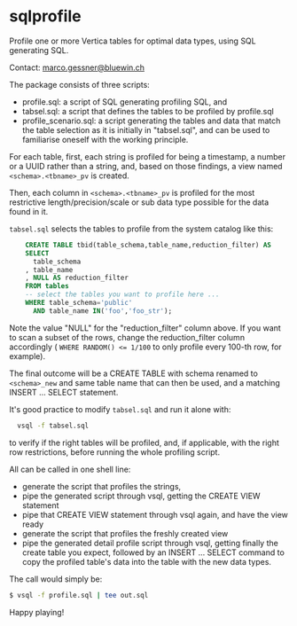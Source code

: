 # sqlprofile
Profile one or more Vertica tables for optimal data types, using SQL generating SQL.

Contact: marco.gessner@bluewin.ch

The package consists of three scripts: 
* profile.sql: a script of SQL generating profiling SQL, and 
* tabsel.sql:  a script that defines the tables to be profiled
  by profile.sql
* profile_scenario.sql: a script generating the tables and data that match
  the table selection as it is initially in "tabsel.sql", and can be used to
  familiarise oneself with the working principle.

For each table, first, each string is profiled for being a timestamp, a
number or a UUID rather than a string, and, based on those findings, a view
named `<schema>.<tbname>_pv` is created.

Then, each column in `<schema>.<tbname>_pv` is profiled for the most
restrictive length/precision/scale or sub data type possible for the data
found in it.

`tabsel.sql` selects the tables to profile from the system catalog like this:
```SQL
    CREATE TABLE tbid(table_schema,table_name,reduction_filter) AS 
    SELECT 
      table_schema
    , table_name
    , NULL AS reduction_filter 
    FROM tables 
    -- select the tables you want to profile here ...
    WHERE table_schema='public' 
      AND table_name IN('foo','foo_str');
```
Note the value "NULL" for the "reduction_filter" column above.  If you want
to scan a subset of the rows, change the reduction_filter column
accordingly ( `WHERE RANDOM() <= 1/100` to only profile every 100-th row,
for example).

The final outcome will be a CREATE TABLE with schema renamed to
`<schema>_new` and same table name that can then be used, and a matching
INSERT ... SELECT statement.

It's good practice to modify `tabsel.sql` and run it alone with:
```bash
  vsql -f tabsel.sql
```
to verify if the right tables will be profiled, and, if applicable, with
the right row restrictions, before running the whole profiling script.

All can be called in one shell line:
* generate the script that profiles the strings, 
* pipe the generated script through vsql, getting the CREATE VIEW statement
* pipe that CREATE VIEW statement through vsql again, and have the view ready
* generate the script that profiles the freshly created view
* pipe the generated detail profile script through vsql, getting finally
  the create table you expect, followed by an INSERT ... SELECT command
to copy the profiled table's data into the table with the new data types.

The call would simply be:
```bash
$ vsql -f profile.sql | tee out.sql
```
Happy playing!
